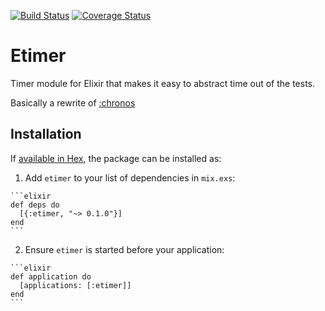 [![Build Status](https://travis-ci.org/xadhoom/etimer.svg)](https://travis-ci.org/xadhoom/etimer) [![Coverage Status](https://coveralls.io/repos/github/xadhoom/etimer/badge.svg?branch=master)](https://coveralls.io/github/xadhoom/etimer?branch=master)
# Etimer

Timer module for Elixir that makes it easy to abstract time out of the tests.

Basically a rewrite of [:chronos](https://github.com/lehoff/chronos)

## Installation

If [available in Hex](https://hex.pm/docs/publish), the package can be installed as:

  1. Add `etimer` to your list of dependencies in `mix.exs`:

    ```elixir
    def deps do
      [{:etimer, "~> 0.1.0"}]
    end
    ```

  2. Ensure `etimer` is started before your application:

    ```elixir
    def application do
      [applications: [:etimer]]
    end
    ```


